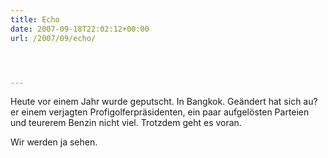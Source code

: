 ```yaml
---
title: Echo
date: 2007-09-18T22:02:12+00:00
url: /2007/09/echo/




---
```

Heute vor einem Jahr wurde geputscht. In Bangkok. Geändert hat sich au?er einem verjagten Profigolferpräsidenten, ein paar aufgelösten Parteien und teurerem Benzin nicht viel. Trotzdem geht es voran.

Wir werden ja sehen.
